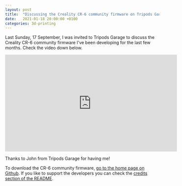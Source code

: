 ```yaml
---
layout: post
title:  "Discussing the Creality CR-6 community firmware on Tripods Garage"
date:   2021-01-18 20:00:00 +0100
categories: 3d-printing
---
```


Last Sunday, 17 September, I was invited to Tripods Garage to discuss the Creality CR-6 community firmware I've been developing for the last few months. Check the video down below.

<iframe width="560" height="315" src="https://www.youtube-nocookie.com/embed/W8tzWy0-6dI" frameborder="0" allow="accelerometer; autoplay; clipboard-write; encrypted-media; gyroscope; picture-in-picture" allowfullscreen></iframe>

Thanks to John from Tripods Garage for having me!

To download the CR-6 community firmware, [go to the home page on Github](https://github.com/CR6Community/Marlin/#readme). If you like to support the developers you can check the [credits section of the README](https://github.com/CR6Community/Marlin/#credits).

